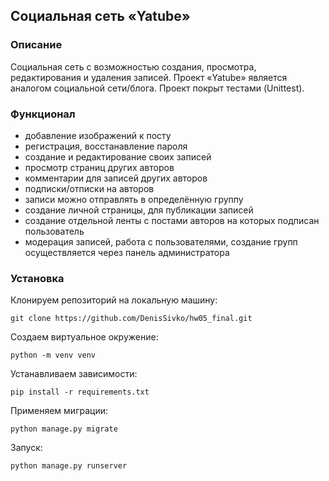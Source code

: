 ## Социальная сеть «Yatube»
### Описание

Социальная сеть с возможностью создания, просмотра, редактирования и удаления записей. Проект «Yatube» является аналогом социальной сети/блога. Проект покрыт тестами (Unittest).

### Функционал

- добавление изображений к посту
- регистрация, восстанавление пароля
- создание и редактирование своих записей
- просмотр страниц других авторов
- комментарии для записей других авторов
- подписки/отписки на авторов
- записи можно отправлять в определённую группу
- создание личной страницы, для публикации записей
- создание отдельной ленты с постами авторов на которых подписан пользователь
- модерация записей, работа с пользователями, создание групп осуществляется через панель администратора

### Установка

Клонируем репозиторий на локальную машину:
```
git clone https://github.com/DenisSivko/hw05_final.git
```
Создаем виртуальное окружение:
```
python -m venv venv
```
Устанавливаем зависимости:
```
pip install -r requirements.txt
```
Применяем миграции:
```
python manage.py migrate
```
Запуск:
```
python manage.py runserver
```